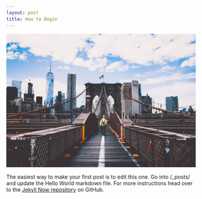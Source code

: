 ```yaml
---
layout: post
title: How to Begin 
---
```

![Give Your Photo A Title](/images/america-american-flag-architecture-450597.jpg)

The easiest way to make your first post is to edit this one. Go into /_posts/ and update the Hello World markdown file. For more instructions head over to the [Jekyll Now repository](https://github.com/barryclark/jekyll-now) on GitHub.
